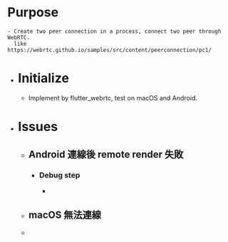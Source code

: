 # Purpose
	- Create two peer connection in a process, connect two peer through WebRTC.
	  like https://webrtc.github.io/samples/src/content/peerconnection/pc1/
- # Initialize
	- Implement by flutter_webrtc, test on macOS and Android.
- # Issues
	- ## Android 連線後 remote render 失敗
		- ### Debug step
			-
	- ## macOS 無法連線
	-